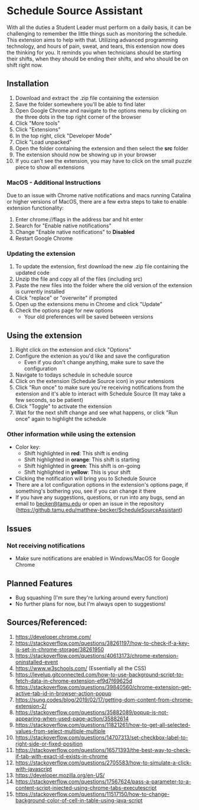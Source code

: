# Schedule Source Assistant
With all the duties a Student Leader must perform on a daily basis, it can be challenging to remember the little things such as monitoring the schedule. This extension aims to help with that. Utilizing advanced programming technology, and hours of pain, sweat, and tears, this extension now does the thinking for you. It reminds you when technicians should be starting their shifts, when they should be ending their shifts, and who should be on shift right now.


## Installation
1. Download and extract the .zip file containing the extension
2. Save the folder somewhere you'll be able to find later
3. Open Google Chrome and navigate to the options menu by clicking on the three dots in the top right corner of the browser
4. Click "More tools"
5. Click "Extensions"
6. In the top right, click "Developer Mode"
7. Click "Load unpacked"
8. Open the folder containing the extension and then select the <b>src</b> folder
9. The extension should now be showing up in your browser
10. If you can't see the extension, you may have to click on the small puzzle piece to show all extensions


### MacOS - Additional Instructions
Due to an issue with Chrome native notifications and macs running Catalina or higher versions of MacOS, there are a few extra steps to take to enable extension functionality:
1. Enter chrome://flags in the address bar and hit enter
2. Search for "Enable native notifications"
3. Change "Enable native notifications" to <b>Disabled</b>
4. Restart Google Chrome


### Updating the extension
1. To update the extension, first download the new .zip file containing the updated code
2. Unzip the file and copy all of the files (including src)
3. Paste the new files into the folder where the old version of the extension is currently installed
4. Click "replace" or "overwrite" if prompted
5. Open up the extensions menu in Chrome and click "Update"
6. Check the options page for new options
      * Your old preferences will be saved between versions


## Using the extension
1. Right click on the extension and click "Options"
2. Configure the extenion as you'd like and save the configuration
    * Even if you don't change anything, make sure to save the configuration
3. Navigate to todays schedule in schedule source
4. Click on the extension (Schedule Source icon) in your extensions
5. Click "Run once" to make sure you're receiving notifications from the extension and it's able to interact with Schedule Source (It may take a few seconds, so be patient)
6. Click "Toggle" to activate the extension
7. Wait for the next shift change and see what happens, or click "Run once" again to highlight the schedule


### Other information while using the extension
* Color key:
    * Shift highlighted in <b>red</b>:       This shift is ending
    * Shift highlighted in <b>orange</b>:    This shift is starting
    * Shift highlighted in <b>green</b>:     This shift is on-going
    * Shift highlighted in <b>yellow</b>:    This is your shift
* Clicking the notification will bring you to Schedule Source
* There are a lot configuration options in the extension's options page, if something's bothering you, see if you can change it there
* If you have any suggestions, questions, or run into any bugs, send an email to becker@tamu.edu or open an issue in the repository (https://github.tamu.edu/matthew-becker/ScheduleSourceAssistant)


## Issues
### Not receiving notifications
* Make sure notifications are enabled in Windows/MacOS for Google Chrome


## Planned Features
* Bug squashing (I'm sure they're lurking around every function)
* No further plans for now, but I'm always open to suggestions!


## Sources/Referenced:
1. https://developer.chrome.com/
2. https://stackoverflow.com/questions/38261197/how-to-check-if-a-key-is-set-in-chrome-storage/38261950
3. https://stackoverflow.com/questions/40613173/chrome-extension-oninstalled-event
4. https://www.w3schools.com/ (Essentially all the CSS)
5. https://levelup.gitconnected.com/how-to-use-background-script-to-fetch-data-in-chrome-extension-ef9d7f69625d
6. https://stackoverflow.com/questions/39840560/chrome-extension-get-active-tab-id-in-browser-action-popup
7. https://sung.codes/blog/2019/02/17/getting-dom-content-from-chrome-extension-2/
8. https://stackoverflow.com/questions/35882089/popup-is-not-appearing-when-used-page-action/35882614
9. https://stackoverflow.com/questions/11821261/how-to-get-all-selected-values-from-select-multiple-multiple
10. https://stackoverflow.com/questions/14707313/set-checkbox-label-to-right-side-or-fixed-position
11. https://stackoverflow.com/questions/16571393/the-best-way-to-check-if-tab-with-exact-id-exists-in-chrome
12. https://stackoverflow.com/questions/2705583/how-to-simulate-a-click-with-javascript
13. https://developer.mozilla.org/en-US/
13. https://stackoverflow.com/questions/17567624/pass-a-parameter-to-a-content-script-injected-using-chrome-tabs-executescript
14. https://stackoverflow.com/questions/11517150/how-to-change-background-color-of-cell-in-table-using-java-script
